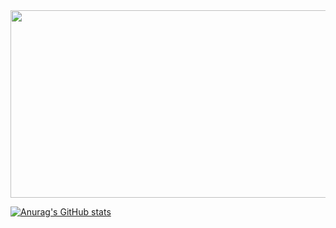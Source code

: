<a href="https://www.gitanimals.org/en_US?utm_medium=image&utm_source=djinylh&utm_content=farm">
<img
  src="https://render.gitanimals.org/farms/djinylh"
  width="600"
  height="300"
/>
</a>

[![Anurag's GitHub stats](https://github-readme-stats.vercel.app/api?username=djinylh)](https://github.com/anuraghazra/github-readme-stats)

